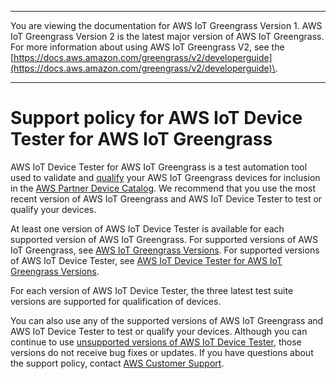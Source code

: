 --------

You are viewing the documentation for AWS IoT Greengrass Version 1\. AWS IoT Greengrass Version 2 is the latest major version of AWS IoT Greengrass\. For more information about using AWS IoT Greengrass V2, see the [https://docs.aws.amazon.com/greengrass/v2/developerguide](https://docs.aws.amazon.com/greengrass/v2/developerguide)\.

--------

# Support policy for AWS IoT Device Tester for AWS IoT Greengrass<a name="idt-support-policy"></a>

AWS IoT Device Tester for AWS IoT Greengrass is a test automation tool used to validate and [qualify](https://aws.amazon.com/partners/dqp/) your AWS IoT Greengrass devices for inclusion in the [AWS Partner Device Catalog](https://devices.amazonaws.com/)\. We recommend that you use the most recent version of AWS IoT Greengrass and AWS IoT Device Tester to test or qualify your devices\.

At least one version of AWS IoT Device Tester is available for each supported version of AWS IoT Greengrass\. For supported versions of AWS IoT Greengrass, see [AWS IoT Greengrass Versions](what-is-gg.md#ggc-versions)\. For supported versions of AWS IoT Device Tester, see [AWS IoT Device Tester for AWS IoT Greengrass Versions](dev-test-versions.md)\.

For each version of AWS IoT Device Tester, the three latest test suite versions are supported for qualification of devices\.

You can also use any of the supported versions of AWS IoT Greengrass and AWS IoT Device Tester to test or qualify your devices\. Although you can continue to use [unsupported versions of AWS IoT Device Tester](dev-test-versions.md#idt-unsupported-versions), those versions do not receive bug fixes or updates\. If you have questions about the support policy, contact [AWS Customer Support](https://aws.amazon.com/contact-us/)\.